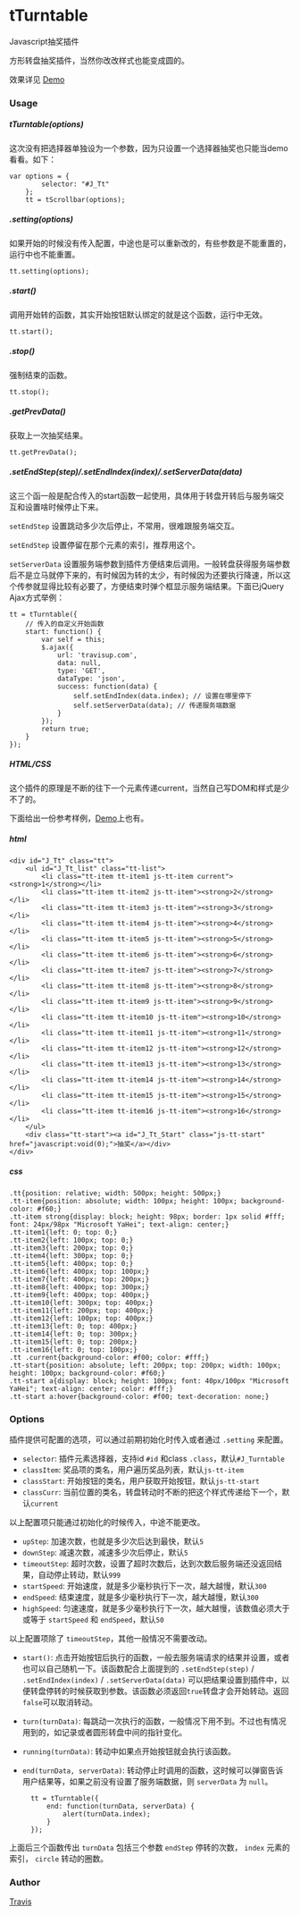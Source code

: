 # tTurntable

Javascript抽奖插件

方形转盘抽奖插件，当然你改改样式也能变成圆的。

效果详见 [Demo](http://travisup.com/demo/plugins/tturntable/demo.html)

### Usage
	
##### tTurntable(options)

这次没有把选择器单独设为一个参数，因为只设置一个选择器抽奖也只能当demo看看。如下：
    
    var options = {
			selector: "#J_Tt"
		};
		tt = tScrollbar(options);

##### .setting(options)

如果开始的时候没有传入配置，中途也是可以重新改的，有些参数是不能重置的，运行中也不能重置。

	tt.setting(options);

##### .start()

调用开始转的函数，其实开始按钮默认绑定的就是这个函数，运行中无效。

	tt.start();

##### .stop()

强制结束的函数。

	tt.stop();

##### .getPrevData()

获取上一次抽奖结果。

	tt.getPrevData();

##### .setEndStep(step)/.setEndIndex(index)/.setServerData(data)

这三个函一般是配合传入的start函数一起使用，具体用于转盘开转后与服务端交互和设置啥时候停止下来。

`setEndStep` 设置跳动多少次后停止，不常用，很难跟服务端交互。

`setEndStep` 设置停留在那个元素的索引，推荐用这个。

`setServerData` 设置服务端参数到插件方便结束后调用。一般转盘获得服务端参数后不是立马就停下来的，有时候因为转的太少，有时候因为还要执行降速，所以这个传参就显得比较有必要了，方便结束时弹个框显示服务端结果。下面已jQuery Ajax方式举例：

	tt = tTurntable({
		// 传入的自定义开始函数
     	start: function() {
			var self = this;
			$.ajax({
				url: 'travisup.com',
				data: null,
				type: 'GET',
				dataType: 'json',
				success: function(data) {
	                self.setEndIndex(data.index); // 设置在哪里停下
	                self.setServerData(data); // 传递服务端数据
				}
			});
			return true;
        }
	});

##### HTML/CSS

这个插件的原理是不断的往下一个元素传递current，当然自己写DOM和样式是少不了的。

下面给出一份参考样例，[Demo](http://travisup.com/demo/plugins/tturntable/demo.html)上也有。

##### html

	<div id="J_Tt" class="tt">
        <ul id="J_Tt_list" class="tt-list">
            <li class="tt-item tt-item1 js-tt-item current"><strong>1</strong></li>
            <li class="tt-item tt-item2 js-tt-item"><strong>2</strong></li>
            <li class="tt-item tt-item3 js-tt-item"><strong>3</strong></li>
            <li class="tt-item tt-item4 js-tt-item"><strong>4</strong></li>
            <li class="tt-item tt-item5 js-tt-item"><strong>5</strong></li>
            <li class="tt-item tt-item6 js-tt-item"><strong>6</strong></li>
            <li class="tt-item tt-item7 js-tt-item"><strong>7</strong></li>
            <li class="tt-item tt-item8 js-tt-item"><strong>8</strong></li>
            <li class="tt-item tt-item9 js-tt-item"><strong>9</strong></li>
            <li class="tt-item tt-item10 js-tt-item"><strong>10</strong></li>
            <li class="tt-item tt-item11 js-tt-item"><strong>11</strong></li>
            <li class="tt-item tt-item12 js-tt-item"><strong>12</strong></li>
            <li class="tt-item tt-item13 js-tt-item"><strong>13</strong></li>
            <li class="tt-item tt-item14 js-tt-item"><strong>14</strong></li>
            <li class="tt-item tt-item15 js-tt-item"><strong>15</strong></li>
            <li class="tt-item tt-item16 js-tt-item"><strong>16</strong></li>
        </ul>
        <div class="tt-start"><a id="J_Tt_Start" class="js-tt-start" href="javascript:void(0);">抽奖</a></div>
    </div>

##### css

	.tt{position: relative; width: 500px; height: 500px;}
    .tt-item{position: absolute; width: 100px; height: 100px; background-color: #f60;}
    .tt-item strong{display: block; height: 98px; border: 1px solid #fff; font: 24px/98px "Microsoft YaHei"; text-align: center;}
    .tt-item1{left: 0; top: 0;}
    .tt-item2{left: 100px; top: 0;}
    .tt-item3{left: 200px; top: 0;}
    .tt-item4{left: 300px; top: 0;}
    .tt-item5{left: 400px; top: 0;}
    .tt-item6{left: 400px; top: 100px;}
    .tt-item7{left: 400px; top: 200px;}
    .tt-item8{left: 400px; top: 300px;}
    .tt-item9{left: 400px; top: 400px;}
    .tt-item10{left: 300px; top: 400px;}
    .tt-item11{left: 200px; top: 400px;}
    .tt-item12{left: 100px; top: 400px;}
    .tt-item13{left: 0; top: 400px;}
    .tt-item14{left: 0; top: 300px;}
    .tt-item15{left: 0; top: 200px;}
    .tt-item16{left: 0; top: 100px;}
    .tt .current{background-color: #f00; color: #fff;}
    .tt-start{position: absolute; left: 200px; top: 200px; width: 100px; height: 100px; background-color: #f60;}
    .tt-start a{display: block; height: 100px; font: 40px/100px "Microsoft YaHei"; text-align: center; color: #fff;}
    .tt-start a:hover{background-color: #f00; text-decoration: none;}

### Options

插件提供可配置的选项，可以通过前期初始化时传入或者通过 `.setting` 来配置。

* `selector`: 插件元素选择器，支持id `#id` 和class `.class`，默认`#J_Turntable`
* `classItem`: 奖品项的类名，用户遍历奖品列表，默认`js-tt-item`
* `classStart`: 开始按钮的类名，用户获取开始按钮，默认`js-tt-start`
* `classCurr`: 当前位置的类名，转盘转动时不断的把这个样式传递给下一个，默认`current`

以上配置项只能通过初始化的时候传入，中途不能更改。

* `upStep`: 加速次数，也就是多少次后达到最快，默认`5`
* `downStep`: 减速次数，减速多少次后停止，默认`5`
* `timeoutStep`: 超时次数，设置了超时次数后，达到次数后服务端还没返回结果，自动停止转动，默认`999`
* `startSpeed`: 开始速度，就是多少毫秒执行下一次，越大越慢，默认`300`
* `endSpeed`: 结束速度，就是多少毫秒执行下一次，越大越慢，默认`300`
* `highSpeed`: 匀速速度，就是多少毫秒执行下一次，越大越慢，该数值必须大于或等于 `startSpeed` 和 `endSpeed`，默认`50`

以上配置项除了 `timeoutStep`，其他一般情况不需要改动。

* `start()`: 点击开始按钮后执行的函数，一般去服务端请求的结果并设置，或者也可以自己随机一下。该函数配合上面提到的 `.setEndStep(step)` / `.setEndIndex(index)` / `.setServerData(data)` 可以把结果设置到插件中，以便转盘停转的时候获取到参数。该函数必须返回`true`转盘才会开始转动。返回`false`可以取消转动。
* `turn(turnData)`: 每跳动一次执行的函数，一般情况下用不到。不过也有情况用到的，如记录或者圆形转盘中间的指针变化。
* `running(turnData)`: 转动中如果点开始按钮就会执行该函数。
* `end(turnData, serverData)`: 转动停止时调用的函数，这时候可以弹窗告诉用户结果等，如果之前没有设置了服务端数据，则 `serverData` 为 `null`。

		tt = tTurntable({
	     	end: function(turnData, serverData) {
				alert(turnData.index);
	        }
		});

上面后三个函数传出 `turnData` 包括三个参数 `endStep` 停转的次数， `index` 元素的索引， `circle` 转动的圈数。

### Author

[Travis](http://travisup.com/)

